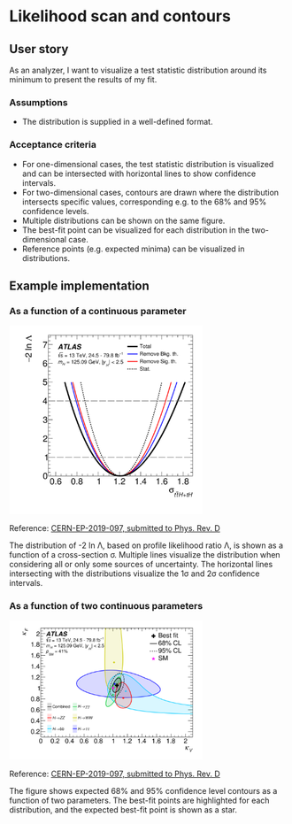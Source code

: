 # Likelihood scan and contours

## User story
As an analyzer, I want to visualize a test statistic distribution around its minimum to present the results of my fit.

### Assumptions
- The distribution is supplied in a well-defined format.

### Acceptance criteria
- For one-dimensional cases, the test statistic distribution is visualized and can be intersected with horizontal lines to show confidence intervals.
- For two-dimensional cases, contours are drawn where the distribution intersects specific values, corresponding e.g. to the 68% and 95% confidence levels.
- Multiple distributions can be shown on the same figure.
- The best-fit point can be visualized for each distribution in the two-dimensional case.
- Reference points (e.g. expected minima) can be visualized in distributions.

## Example implementation

### As a function of a continuous parameter
<img src="figures/likelihood-scan-and-contours-1D.png" alt="likelihood scan in one dimension" width="350"/>

Reference: [CERN-EP-2019-097, submitted to Phys. Rev. D](https://inspirehep.net/record/1752936)

The distribution of -2 ln Λ, based on profile likelihood ratio Λ, is shown as a function of a cross-section σ.
Multiple lines visualize the distribution when considering all or only some sources of uncertainty.
The horizontal lines intersecting with the distributions visualize the 1σ and 2σ confidence intervals.

### As a function of two continuous parameters
<img src="figures/likelihood-scan-and-contours-2D.png" alt="likelihood contours in two dimensions" width="350"/>

Reference: [CERN-EP-2019-097, submitted to Phys. Rev. D](https://inspirehep.net/record/1752936)

The figure shows expected 68% and 95% confidence level contours as a function of two parameters.
The best-fit points are highlighted for each distribution, and the expected best-fit point is shown as a star.